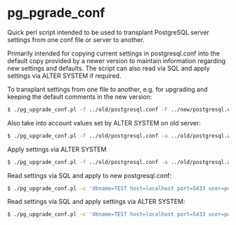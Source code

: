 pg_pgrade_conf
==============

Quick perl script intended to be used to transplant PostgreSQL server settings from one conf file or server to another.

Primarily intended for copying current settings in postgresql.conf into the default copy provided by a newer version to maintain information regarding new settings and defaults.  The script can also read via SQL and apply settings via ALTER SYSTEM if required.

To transplant settings from one file to another, e.g. for upgrading and keeping the default comments in the new version:

```bash
$ ./pg_upgrade_conf.pl -f ../old/postgresql.conf -F ../new/postgresql.conf
```

Also take into account values set by ALTER SYSTEM on old server:


```bash
$ ./pg_upgrade_conf.pl -f ../old/postgresql.conf -a ../old/postgresql.auto.conf -F ../new/postgresql.conf
```

Apply settings via ALTER SYSTEM

```bash
$ ./pg_upgrade_conf.pl -f ../old/postgresql.conf -a ../old/postgresql.auto.conf -C 'dbname=TEST host=localhost port=5432 user=postgres'
```

Read settings via SQL and apply to new postgresql.conf:


```bash
$ ./pg_upgrade_conf.pl -c 'dbname=TEST host=localhost port=5433 user=postgres' -F ../new/postgresql.conf
```

Read settings via SQL and apply settings via ALTER SYSTEM:
 
```bash
$ ./pg_upgrade_conf.pl -c 'dbname=TEST host=localhost port=5433 user=postgres' -C 'dbname=TEST host=localhost port=5432 user=postgres' 
```
